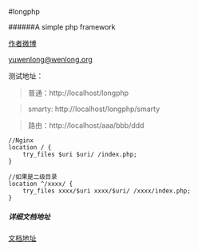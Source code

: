 #longphp

######A simple php framework

[作者微博](http://weibo.com/206123787 "作者微博")

<yuwenlong@wenlong.org>

测试地址：
> 普通：http://localhost/longphp

> smarty: http://localhost/longphp/smarty

> 路由：http://localhost/aaa/bbb/ddd

```
//Nginx
location / {
    try_files $uri $uri/ /index.php;
}

//如果是二级目录
location ^/xxxx/ {
    try_files xxxx/$uri xxxx/$uri/ /xxxx/index.php;
}
```
##### 详细文档地址
[文档地址](http://www.longphp.com "文档地址")
